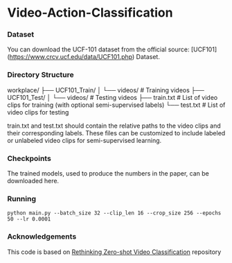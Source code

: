 # Video-Action-Classification
### Dataset 
You can download the UCF-101 dataset from the official source: [UCF101] (https://www.crcv.ucf.edu/data/UCF101.php) Dataset. 
### Directory Structure
workplace/
├── UCF101_Train/
│   └── videos/   # Training videos
├── UCF101_Test/
│   └── videos/   # Testing videos
├── train.txt     # List of video clips for training (with optional semi-supervised labels)
└── test.txt      # List of video clips for testing

train.txt and test.txt should contain the relative paths to the video clips and their corresponding labels. These files can be customized to include labeled or unlabeled video clips for semi-supervised learning.

### Checkpoints
The trained models, used to produce the numbers in the paper, can be downloaded here.

### Running

```
python main.py --batch_size 32 --clip_len 16 --crop_size 256 --epochs 50 --lr 0.0001

```
###  Acknowledgements
This code is based on [Rethinking Zero-shot Video Classification](https://github.com/bbrattoli/ZeroShotVideoClassification/) repository
